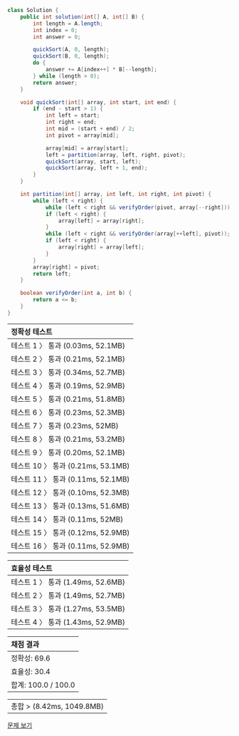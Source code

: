 ```java
class Solution {
    public int solution(int[] A, int[] B) {
        int length = A.length;
        int index = 0;
        int answer = 0;

        quickSort(A, 0, length);
        quickSort(B, 0, length);
        do {
            answer += A[index++] * B[--length];
        } while (length > 0);
        return answer;
    }

    void quickSort(int[] array, int start, int end) {
        if (end - start > 1) {
            int left = start;
            int right = end;
            int mid = (start + end) / 2;
            int pivot = array[mid];

            array[mid] = array[start];
            left = partition(array, left, right, pivot);
            quickSort(array, start, left);
            quickSort(array, left + 1, end);
        }
    }

    int partition(int[] array, int left, int right, int pivot) {
        while (left < right) {
            while (left < right && verifyOrder(pivot, array[--right]));
            if (left < right) {
                array[left] = array[right];
            }
            while (left < right && verifyOrder(array[++left], pivot));
            if (left < right) {
                array[right] = array[left];
            }
        }
        array[right] = pivot;
        return left;
    }

    boolean verifyOrder(int a, int b) {
        return a <= b;
    }
}
```
 | 정확성 테스트 |
 |  :-  |
 | 테스트 1 〉 통과 (0.03ms, 52.1MB) |
 | 테스트 2 〉 통과 (0.21ms, 52.1MB) |
 | 테스트 3 〉 통과 (0.34ms, 52.7MB) |
 | 테스트 4 〉 통과 (0.19ms, 52.9MB) |
 | 테스트 5 〉 통과 (0.21ms, 51.8MB) |
 | 테스트 6 〉 통과 (0.23ms, 52.3MB) |
 | 테스트 7 〉 통과 (0.23ms, 52MB) |
 | 테스트 8 〉 통과 (0.21ms, 53.2MB) |
 | 테스트 9 〉 통과 (0.20ms, 52.1MB) |
 | 테스트 10 〉 통과 (0.21ms, 53.1MB) |
 | 테스트 11 〉 통과 (0.11ms, 52.1MB) |
 | 테스트 12 〉 통과 (0.10ms, 52.3MB) |
 | 테스트 13 〉 통과 (0.13ms, 51.6MB) |
 | 테스트 14 〉 통과 (0.11ms, 52MB) |
 | 테스트 15 〉 통과 (0.12ms, 52.9MB) |
 | 테스트 16 〉 통과 (0.11ms, 52.9MB) |

 | 효율성 테스트 |
 | :- |
 | 테스트 1 〉 통과 (1.49ms, 52.6MB) |
 | 테스트 2 〉 통과 (1.49ms, 52.7MB) |
 | 테스트 3 〉 통과 (1.27ms, 53.5MB) |
 | 테스트 4 〉 통과 (1.43ms, 52.9MB) |

 | 채점 결과 |
 | :- |
 | 정확성: 69.6 |
 | 효율성: 30.4 |
 | 합계: 100.0 / 100.0 |

 ||
 | :- |
 | 총합 > (8.42ms, 1049.8MB) |

[문제 보기](https://programmers.co.kr/learn/courses/30/lessons/12941?language=java)